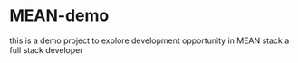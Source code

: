 # MEAN-demo
this is a demo project to explore development opportunity in MEAN stack a full stack developer
